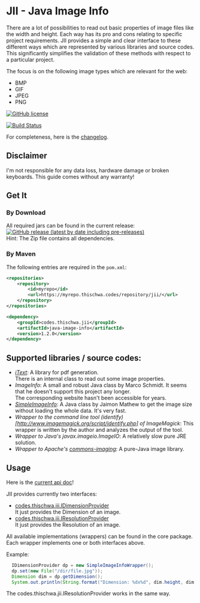 # JII - Java Image Info

There are a lot of possibilities to read out basic properties of image files like the width and height. Each way has its pro and cons relating to specific project requirements. JII provides a simple and clear interface to these different ways which are represented by various libraries and source codes. This significantly simplifies the validation of these methods with respect to a particular project.

The focus is on the following image types which are relevant for the web:

- BMP
- GIF
- JPEG
- PNG

[![GitHub license](https://img.shields.io/github/license/th-schwarz/JII)](https://github.com/th-schwarz/JII/blob/develop/LICENSE.txt)

[![Build Status](https://travis-ci.com/th-schwarz/JII.svg?branch=master)](https://travis-ci.com/th-schwarz/JII)

For completeness, here is the [changelog](changelog.md).

## Disclaimer

I'm not responsible for any data loss, hardware damage or broken keyboards. This guide comes without any warranty!

## Get It

### By Download

All required jars can be found in the current release: 
[![GitHub release (latest by date including pre-releases)](https://img.shields.io/github/v/release/th-schwarz/JII?include_prereleases)](https://github.com/th-schwarz/JII/releases) <br>
Hint: The Zip file contains all dependencies.

### By Maven

The following entries are required in the ```pom.xml```:
```xml
<repositories>
	<repository>
		<id>myrepo</id>
		<url>https://myrepo.thischwa.codes/repository/jii/</url>
	</repository>
</repositories>

<dependency>
	<groupId>codes.thischwa.jii</groupId>
	<artifactId>java-image-info</artifactId>
	<version>1.2.0</version>
</dependency>
```

## Supported libraries / source codes:

- *[iText](http://sourceforge.net/projects/itext/)*: A library for pdf generation. <br>
  There is an internal class to read out some image properties.  
- *ImageInfo*: A small and robust Java class by Marco Schmidt. It seems that he doesn't support this project any longer.<br>
  The corresponding website hasn't been accessible for years.
- *[SimpleImageInfo](http://jaimonmathew.wordpress.com/2011/01/29/simpleimageinfo)*: A Java class by Jaimon Mathew
  to get the image size without loading the whole data. It's very fast.
- *Wrapper to the command line tool (identify)[http://www.imagemagick.org/script/identify.php] of ImageMagick*: This wrapper is
  written by the author and analyzes the output of the tool.
- *Wrapper to Java's javax.imageio.ImageIO*: A relatively slow pure JRE solution. 
- *Wrapper to Apache's [commons-imaging](https://commons.apache.org/proper/commons-imaging/}commons-imaging)*: A pure-Java image library.

## Usage

Here is the [current api doc](https://th-schwarz.github.io/JII/apidocs/index.html)!

JII provides currently two interfaces:

- [codes.thischwa.jii.IDimensionProvider](https://th-schwarz.github.io/JII/apidocs/codes/thischwa/jii/IDimensionProvider.html)<br>
  It just provides the Dimension of an image.
- [codes.thischwa.jii.IResolutionProvider](https://th-schwarz.github.io/JII/apidocs/codes/thischwa/jii/IResolutionProvider.html)<br>
  It just provides the Resolution of an image.

All available implementations (wrappers) can be found in the core package. Each wrapper implements one or both interfaces above.

Example:
```java
  IDimensionProvider dp = new SimpleImageInfoWrapper();
  dp.set(new File("/dir/file.jpg"));
  Dimension dim = dp.getDimension();
  System.out.println(String.format("Dimension: %dx%d", dim.height, dim.width));
```
The codes.thischwa.jii.IResolutionProvider works in the same way.
